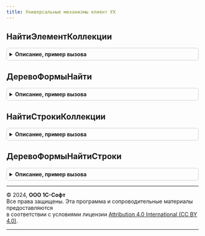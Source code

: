 ```yaml
---
title: Универсальные механизмы клиент УХ
---
```



## НайтиЭлементКоллекции
<details style="margin: 1em 0; padding: 0.5em; border: 1px solid #ccc; border-radius: 6px;">

<summary style="font-weight: bold; cursor: pointer;">Описание, пример вызова</summary>

```bsl
// ПРОЦЕДУРЫ И ФУНКЦИИ ДЛЯ ПОИСКА СТРОКИ В ДЕРЕВЕ ФОРМЫ

Функция НайтиЭлементКоллекции(КоллекцияЭлементов,ИмяКолонки,ИскомоеЗначение) Экспорт
```

Пример вызова
```bsl
Результат = УниверсальныеМеханизмыКлиентУХ.НайтиЭлементКоллекции(КоллекцияЭлементов, ИмяКолонки, ИскомоеЗначение));
```
</details>

## ДеревоФормыНайти
<details style="margin: 1em 0; padding: 0.5em; border: 1px solid #ccc; border-radius: 6px;">

<summary style="font-weight: bold; cursor: pointer;">Описание, пример вызова</summary>

```bsl

Функция ДеревоФормыНайти(КоллекцияЭлементов,ИмяКолонки,ИскомоеЗначение) Экспорт
```

Пример вызова
```bsl
Результат = УниверсальныеМеханизмыКлиентУХ.ДеревоФормыНайти(КоллекцияЭлементов, ИмяКолонки, ИскомоеЗначение) 
```
</details>

## НайтиСтрокиКоллекции
<details style="margin: 1em 0; padding: 0.5em; border: 1px solid #ccc; border-radius: 6px;">

<summary style="font-weight: bold; cursor: pointer;">Описание, пример вызова</summary>

```bsl

/////////////////////////////////////////////////////////////////////////////////////////
// ПРОЦЕДУРЫ И ФУНКЦИИ ДЛЯ ПОИСКА МАССИВА СТРОК В ДЕРЕВЕ ФОРМЫ

Процедура НайтиСтрокиКоллекции(КоллекцияЭлементов,СтруктураПоиска,МассивНайденных) Экспорт
```

Пример вызова
```bsl
УниверсальныеМеханизмыКлиентУХ.НайтиСтрокиКоллекции(КоллекцияЭлементов, СтруктураПоиска, МассивНайденных));
```
</details>

## ДеревоФормыНайтиСтроки
<details style="margin: 1em 0; padding: 0.5em; border: 1px solid #ccc; border-radius: 6px;">

<summary style="font-weight: bold; cursor: pointer;">Описание, пример вызова</summary>

```bsl

Функция ДеревоФормыНайтиСтроки(КоллекцияЭлементов,СтруктураПоиска) Экспорт
```

Пример вызова
```bsl
Результат = УниверсальныеМеханизмыКлиентУХ.ДеревоФормыНайтиСтроки(КоллекцияЭлементов, СтруктураПоиска) 
```
</details>

---

© 2024, **ООО 1С-Софт**  
Все права защищены. Эта программа и сопроводительные материалы предоставляются  
в соответствии с условиями лицензии [Attribution 4.0 International (CC BY 4.0)](https://creativecommons.org/licenses/by/4.0/legalcode).

---
